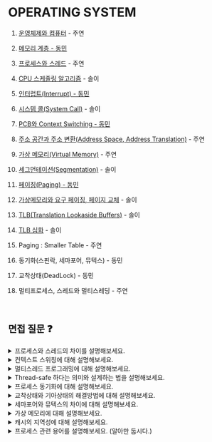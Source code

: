 # OPERATING SYSTEM

1. [운영체제와 컴퓨터](https://polydactyl-impala-301.notion.site/f0c9f9c339654b318324ed9e6469a27f?pvs=4) - 주연

2. [메모리 계층 - 동민](https://www.notion.so/ehdals0405/75cd2b7e748f4c229388d7b51c69b020)

3. [프로세스와 스레드](https://polydactyl-impala-301.notion.site/fffebfb0df8841e3bca5027fc24bfeec?pvs=4) - 주연 

4. [CPU 스케줄링 알고리즘](https://flossy-longship-14b.notion.site/CPU-225df150fa444d2f8d470660dc82add9?pvs=4) - 솔이

5. [인터럽트(Interrupt) - 동민](https://www.notion.so/ehdals0405/3137965e1f754ecc8bca712bd7496f11)

6. [시스템 콜(System Call)](https://flossy-longship-14b.notion.site/System-Call-6037e8e2283d4b76aed025ac7ed8927b?pvs=4) - 솔이

7. [PCB와 Context Switching - 동민](https://www.notion.so/ehdals0405/PCB-Context-Switching-496f2cd2a75e488fa754f1ebe3a6bc4e)

8. [주소 공간과 주소 변환(Address Space, Address Translation)](https://polydactyl-impala-301.notion.site/Address-Space-Address-Translation-c5193d250b8d4c26b337a50c5533e6e6?pvs=4) - 주연

9. [가상 메모리(Virtual Memory)](https://polydactyl-impala-301.notion.site/Virtual-Memory-c0eb3e0884d342a6bfad77d89c7b7039?pvs=4) - 주연

10. [세그먼테이션(Segmentation)](https://flossy-longship-14b.notion.site/Segmentation-3e1d4fe29f324e8e9d451beb58b50dff?pvs=4)  - 솔이

11. [페이징(Paging) - 동민](https://www.notion.so/ehdals0405/Paging-7a95433edf6b4d2789098686c9381658)

12. [가상메모리와 요구 페이징, 페이지 교체](https://flossy-longship-14b.notion.site/Segmentation-3e1d4fe29f324e8e9d451beb58b50dff?pvs=4)  - 솔이

13. [TLB(Translation Lookaside Buffers)](https://flossy-longship-14b.notion.site/TLB-Translation-Lookaside-Buffer-1394951c2e384f9a9f123039645f0cbb?pvs=4) - 솔이

14. [TLB 심화](https://flossy-longship-14b.notion.site/TLB-Translation-Lookaside-Buffers-ee889e8ebd73467c96ab8b804415d984?pvs=4) - 솔이

15. Paging : Smaller Table - 주연

16. 동기화(스핀락, 세마포어, 뮤텍스) - 동민 

17. 교착상태(DeadLock) - 동민

18. 멀티프로세스, 스레드와 멀티스레딩 - 주연


<br/>

## 면접 질문 ❓
<details>
<summary>
프로세스와 스레드의 차이를 설명해보세요.
</summary>
<hr/>
💬 프로세스는 메모리 상에서 실행중인 프로그램을 말하며, 스레드는 프로세스 내에서 실행되는 흐름의 단위를 의미합니다.

프로세스는 독립된 주소공간인 stack, code, heap을 할당받으며 각 프로세스는 최소 하나의 스레드를 갖고 있습니다.

스레드는 stack 메모리만 할당 받고 나머지 code, heap 영역은 프로세스 내의 다른 스레드들과 공유합니다. 스레드는 프로세스보다 가볍고 자원을 공유하기 때문에 **문맥교환**이 더욱 빠르고 효율적입니다.
<br/>
</details>

<details>
<summary>
컨텍스트 스위칭에 대해 설명해보세요.
</summary>
<hr/>
  
💬 [🔗 참고자료](https://inpa.tistory.com/entry/%F0%9F%91%A9%E2%80%8D%F0%9F%92%BB-%EB%8F%99%EA%B8%B0%EB%B9%84%EB%8F%99%EA%B8%B0-%EB%B8%94%EB%A1%9C%ED%82%B9%EB%85%BC%EB%B8%94%EB%A1%9C%ED%82%B9-%EA%B0%9C%EB%85%90-%EC%A0%95%EB%A6%AC#%EB%8F%99%EA%B8%B0synchronous_/_%EB%B9%84%EB%8F%99%EA%B8%B0asynchronous)

동기, 비동기는 요청한 작업에 대해 완료 여부를 따져서 작업을 순차적으로 수행할지 아닌지를 나타내는 것이고 블로킹과 논블로킹은 현재 작업이 block(차단, 대기) 되느냐, 아니냐에 따라 다른 작업을 수행할 수 있는지에 대한 관점으로 내가 직접 제어할 수 없는 대상(IO/멀티스레드)을 상대하는 방법에 대한 분류를 나타냅니다.

**✅ 동기**

- 한 작업이 완료되기 전까지 다음 작업은 대기하기 때문에 순차적으로 실행됩니다.
- 순서가 명확하기 때문에 흐름을 이해하기 쉽습니다.
- 하지만, 한 작업이 끝날 때 까지 기다리는 동안 자원 활용이 비효율적일 수 있다는 단점이 있습니다.

**✅ 비동기**

- 한 작업이 완료되기 전에 다음 작업의 시작이 가능합니다.
- 자원 활용이 효율적이며 여러 작업을 동시에 처리할 수 있기 때문에 시스템의 처리량을 높일 수 있다는 장점이 있으며 대규모 트래픽에서도 안정적으로 동작할 수 있는 웹 애플리케이션을 만들 수 있습니다.
- 작업 간의 의존성이 복잡해질 수 있고 흐름의 관리가 어려워져서 프로그램의 디버깅이 어렵습니다.

**✅ 블로킹(Block)**

- 요청한 작업이 완료될 때 까지 기다렸다가 작업이 완료되면 다음 작업을 진행할 수 있는 것으로 제어권을 작업 대상이 가지고 있는 것을 말합니다.
- 작업의 완료를 보장하며 흐름 제어가 단순하다는 장점이 있지만 대기 동안 다른 작업을 수행할 수 없기 때문에 자원의 활용도가 낮을 수 있습니다.

**✅ 넌 블로킹(Non-Block)**

- 요청한 작업을 기다리지 않고 다른 작업을 즉시 시작하는 것입니다.
- 대기 상태 없이 지속적으로 작업 수행이 가능 하기 때문에 자원 활용도가 높지만 작업의 완료 상태를 주기적으로 확인해야 하기 때문에 관리가 번거로울 수 있습니다.
</aside>
<br/>
<br/>
</details>

<details>
<summary>
멀티스레드 프로그래밍에 대해 설명해보세요.
</summary>
<hr/>

<br/>
<br/>
</details>

<details>
<summary>
Thread-safe 하다는 의미와 설계하는 법을 설명해보세요.
</summary>
<hr/>

<br/>
<br/>
</details>

<details>
<summary>
프로세스 동기화에 대해 설명해보세요.
</summary>
<hr/>

<br/>
<br/>
</details>

<details>
<summary>
교착상태와 기아상태의 해결방법에 대해 설명해보세요.
</summary>
<hr/>

<br/>
<br/>
</details>

<details>
<summary>
세마포어와 뮤텍스의 차이에 대해 설명해보세요.
</summary>
<hr/>

<br/>
<br/>
</details>

<details>
<summary>
가상 메모리에 대해 설명해보세요.
</summary>
<hr/>
  
💬 [가상메모리와 요구 페이징, 페이지 교체](https://flossy-longship-14b.notion.site/Segmentation-3e1d4fe29f324e8e9d451beb58b50dff?pvs=4)

**가상 메모리 시스템(가상기억장치)**

가상 메모리는 프로세스에게 물리적 메모리의 크기를 초과하는 메모리 공간을 제공하는 시스템입니다. 

가상 메모리는 메모리 관리의 효율성을 높이고, 여러 프로그램이 동시에 실행되는 멀티태스킹 환경에서 중요한 역할을 합니다. 가상 메모리는 페이지라는 단위로 나뉘며, 이 페이지들은 필요에 따라 물리적 메모리와 스왑 공간 사이에서 이동합니다. 이 과정을 통해 메모리 사용이 최적화되고, 프로세스 간 격리와 보안이 강화됩니다. 하지만, **스왑 아웃과 스왑 인** 과정에서 발생하는 오버헤드로 인해 성능 저하가 발생할 수도 있습니다. 

✨ Swap 영역은 실제 메모리가 아니기 때문에 지연시간이 많이 발생하며, 가급적이면 Swap 메모리를 사용하지 않도록 설계하는 것이 좋고, 만약 계속해서 사용하는 양이 증가한다면 메모리 누수를 의심해 볼 수 있습니다.

**swap out과 swap in에 대해 더욱 자세히?**

✨ **스왑 아웃과 스왑 인** 과정은 가상 메모리 시스템에서 물리적 메모리의 부족 문제를 해결하기 위해 사용됩니다. 하지만 이 과정에는 **상당한 오버헤드**가 발생합니다. 스왑 아웃은 메모리의 데이터를 디스크로 옮기는 과정이며, 스왑 인은 디스크의 데이터를 다시 메모리로 불러오는 과정입니다. 두 과정 모두 디스크 I/O 작업을 필요로 하며, 이는 상대적으로 느린 작업입니다. 특히, 자주 사용되는 데이터가 스왑 아웃되었다가 스왑 인되는 경우, 시스템의 성능 저하를 초래할 수 있습니다. 따라서, 가상 메모리 시스템을 설계할 때는 이러한 오버헤드를 최소화하는 방향으로 최적화하는 것이 중요합니다

<br/>
<br/>
</details>


<details>
<summary>
캐시의 지역성에 대해 설명해보세요.
</summary>
<hr/>

<br/>
<br/>
</details>

<details>
<summary>프로세스 관련 용어를 설명해보세요. (알아만 둡시다.)
</summary>
<hr/>

<br/>
<br/>
</details>

